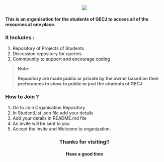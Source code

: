 <div align="center">
<img align="center" src="https://user-images.githubusercontent.com/61931454/196044381-88cc170d-bb84-4a7d-899a-11e4dee0ef32.gif" />
</div>


#### This is an organisation for the students of GECJ to access all of the resources at one place.

### It Includes : 
1. Repository of Projects of Students
2. Discussion repository for queries
3. Commpunity to support and encourage coding

> **Note:**
>
> **Repository are made public or private by the owner based on their preferances to show to public or just the students of GECJ**

### How to Join ?
1. Go to Join Organisation Repository
2. In StudentList.json file add your details
3. Add your details in README.md file
4. An invite will be sent to you
5. Accept the invite and Welcome to organization.


<div align="center">
  <h3> Thanks for visiting!! </h3>
  <h4> Have a good time </h4>
</div>

<!--



🙋‍♀️ A short introduction - what is your organization all about?
🌈 Contribution guidelines - how can the community get involved?
👩‍💻 Useful resources - where can the community find your docs? Is there anything else the community should know?
🍿 Fun facts - what does your team eat for breakfast?
🧙 Remember, you can do mighty things with the power of [Markdown](https://docs.github.com/github/writing-on-github/getting-started-with-writing-and-formatting-on-github/basic-writing-and-formatting-syntax)
-->
